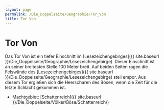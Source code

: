 ```yaml
---
layout: page
permalink: /Die_Doppelseite/Geographie/Tor_Von
title: Tor Von
---
```


# Tor Von

Das Tor Von ist ein tiefer Einschnitt im [Lesezeichengebirges]({{ site.baseurl }}/Die_Doppelseite/Geographie/Lesezeichengebirge). Dieser Einschnitt ist an seiner breitesten Stelle 100 Meter breit. Auf beiden Seiten ragen die Felswände des [Lesezeichengebirges]({{ site.baseurl }}/Die_Doppelseite/Geographie/Lesezeichengebirge) steil empor. Aus diesem Tor ergießen sich die Heerscharen des Bösen, wenn die Zeit für die letzte Schlacht gekommen ist.

- Machtgebiet: [Schattenreich]({{ site.baseurl }}/Die_Doppelseite/Völker/Böse/Schattenreich/)

